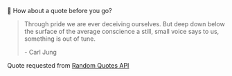 📣 How about a quote before you go?

> Through pride we are ever deceiving ourselves. But deep down below the surface of the average conscience a still, small voice says to us, something is out of tune.
>
> <p>- Carl Jung</p>

Quote requested from [Random Quotes API](https://github.com/lukePeavey/quotable)
